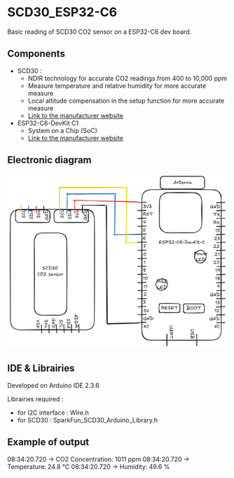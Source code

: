 # SCD30_ESP32-C6

Basic reading of SCD30 CO2 sensor on a ESP32-C6 dev board.

## Components

- SCD30 :
    - NDIR technology for accurate CO2 readings from 400 to 10,000 ppm
    - Measure temperature and relative humidity for more accurate measure
    - Local altitude compensation in the setup function for more accurate measure
    - [Link to the manufacturer website](https://sensirion.com/products/catalog/SCD30)
- ESP32-C6-DevKit C1
    - System on a Chip (SoC)
    - [Link to the manufacturer website](https://www.espressif.com/en/products/socs/esp32-c6)


## Electronic diagram

![Electronic diagram](SCD30_ESP32-C6.png)

## IDE & Librairies

Developed on Arduino IDE 2.3.6

Librairies required : 
 - for I2C interface : Wire.h
 - for SCD30 : SparkFun_SCD30_Arduino_Library.h


## Example of output

08:34:20.720 -> CO2 Concentration: 1011 ppm
08:34:20.720 -> Temperature: 24.8 °C
08:34:20.720 -> Humidity: 49.6 %
